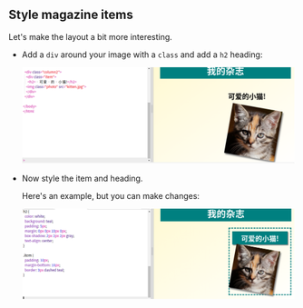 ## Style magazine items

Let's make the layout a bit more interesting.

+ Add a `div` around your image with a `class` and add a `h2` heading:
    
    ![screenshot](images/magazine-item.png)

+ Now style the item and heading.
    
    Here's an example, but you can make changes:
    
    ![screenshot](images/magazine-item-style.png)
